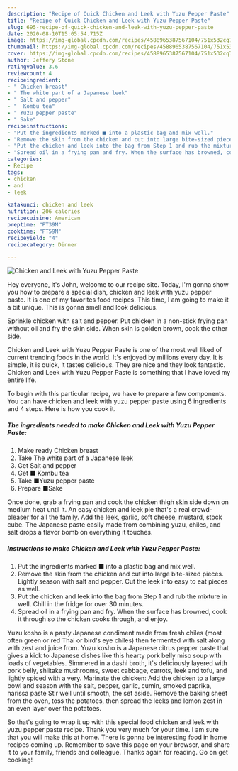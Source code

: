 ```yaml
---
description: "Recipe of Quick Chicken and Leek with Yuzu Pepper Paste"
title: "Recipe of Quick Chicken and Leek with Yuzu Pepper Paste"
slug: 695-recipe-of-quick-chicken-and-leek-with-yuzu-pepper-paste
date: 2020-08-10T15:05:54.715Z
image: https://img-global.cpcdn.com/recipes/4588965387567104/751x532cq70/chicken-and-leek-with-yuzu-pepper-paste-recipe-main-photo.jpg
thumbnail: https://img-global.cpcdn.com/recipes/4588965387567104/751x532cq70/chicken-and-leek-with-yuzu-pepper-paste-recipe-main-photo.jpg
cover: https://img-global.cpcdn.com/recipes/4588965387567104/751x532cq70/chicken-and-leek-with-yuzu-pepper-paste-recipe-main-photo.jpg
author: Jeffery Stone
ratingvalue: 3.6
reviewcount: 4
recipeingredient:
- " Chicken breast"
- " The white part of a Japanese leek"
- " Salt and pepper"
- "  Kombu tea"
- " Yuzu pepper paste"
- " Sake"
recipeinstructions:
- "Put the ingredients marked ■ into a plastic bag and mix well."
- "Remove the skin from the chicken and cut into large bite-sized pieces. Lightly season with salt and pepper. Cut the leek into easy to eat pieces as well."
- "Put the chicken and leek into the bag from Step 1 and rub the mixture in well. Chill in the fridge for over 30 minutes."
- "Spread oil in a frying pan and fry. When the surface has browned, cook it through so the chicken cooks through, and enjoy."
categories:
- Recipe
tags:
- chicken
- and
- leek

katakunci: chicken and leek 
nutrition: 206 calories
recipecuisine: American
preptime: "PT39M"
cooktime: "PT59M"
recipeyield: "4"
recipecategory: Dinner

---
```



![Chicken and Leek with Yuzu Pepper Paste](https://img-global.cpcdn.com/recipes/4588965387567104/751x532cq70/chicken-and-leek-with-yuzu-pepper-paste-recipe-main-photo.jpg)

Hey everyone, it's John, welcome to our recipe site. Today, I'm gonna show you how to prepare a special dish, chicken and leek with yuzu pepper paste. It is one of my favorites food recipes. This time, I am going to make it a bit unique. This is gonna smell and look delicious.

Sprinkle chicken with salt and pepper. Put chicken in a non-stick frying pan without oil and fry the skin side. When skin is golden brown, cook the other side.

Chicken and Leek with Yuzu Pepper Paste is one of the most well liked of current trending foods in the world. It's enjoyed by millions every day. It is simple, it is quick, it tastes delicious. They are nice and they look fantastic. Chicken and Leek with Yuzu Pepper Paste is something that I have loved my entire life.


To begin with this particular recipe, we have to prepare a few components. You can have chicken and leek with yuzu pepper paste using 6 ingredients and 4 steps. Here is how you cook it.

<!--inarticleads1-->

##### The ingredients needed to make Chicken and Leek with Yuzu Pepper Paste:

1. Make ready  Chicken breast
1. Take  The white part of a Japanese leek
1. Get  Salt and pepper
1. Get  ■ Kombu tea
1. Take  ■Yuzu pepper paste
1. Prepare  ■Sake


Once done, grab a frying pan and cook the chicken thigh skin side down on medium heat until it. An easy chicken and leek pie that&#39;s a real crowd-pleaser for all the family. Add the leek, garlic, soft cheese, mustard, stock cube. The Japanese paste easily made from combining yuzu, chiles, and salt drops a flavor bomb on everything it touches. 

<!--inarticleads2-->

##### Instructions to make Chicken and Leek with Yuzu Pepper Paste:

1. Put the ingredients marked ■ into a plastic bag and mix well.
1. Remove the skin from the chicken and cut into large bite-sized pieces. Lightly season with salt and pepper. Cut the leek into easy to eat pieces as well.
1. Put the chicken and leek into the bag from Step 1 and rub the mixture in well. Chill in the fridge for over 30 minutes.
1. Spread oil in a frying pan and fry. When the surface has browned, cook it through so the chicken cooks through, and enjoy.


Yuzu kosho is a pasty Japanese condiment made from fresh chiles (most often green or red Thai or bird&#39;s eye chiles) then fermented with salt along with zest and juice from. Yuzu kosho is a Japanese citrus pepper paste that gives a kick to Japanese dishes like this hearty pork belly miso soup with loads of vegetables. Simmered in a dashi broth, it&#39;s deliciously layered with pork belly, shiitake mushrooms, sweet cabbage, carrots, leek and tofu, and lightly spiced with a very. Marinate the chicken: Add the chicken to a large bowl and season with the salt, pepper, garlic, cumin, smoked paprika, harissa paste Stir well until smooth, the set aside. Remove the baking sheet from the oven, toss the potatoes, then spread the leeks and lemon zest in an even layer over the potatoes. 

So that's going to wrap it up with this special food chicken and leek with yuzu pepper paste recipe. Thank you very much for your time. I am sure that you will make this at home. There is gonna be interesting food in home recipes coming up. Remember to save this page on your browser, and share it to your family, friends and colleague. Thanks again for reading. Go on get cooking!
